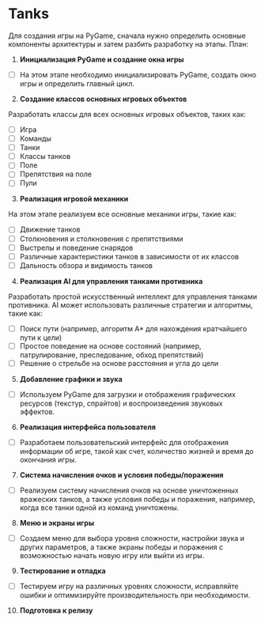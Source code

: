 # Tanks

Для создания игры на PyGame, сначала нужно определить основные компоненты архитектуры и затем разбить разработку на этапы. 
План:

1. **Инициализация PyGame и создание окна игры**

- [ ] На этом этапе необходимо инициализировать PyGame, создать окно игры и определить главный цикл.

2. **Создание классов основных игровых объектов**

Разработать классы для всех основных игровых объектов, таких как:

- [ ] Игра
- [ ] Команды
- [ ] Танки
- [ ] Классы танков
- [ ] Поле
- [ ] Препятствия на поле
- [ ] Пули

3. **Реализация игровой механики**

На этом этапе реализуем все основные механики игры, такие как:
- [ ] Движение танков
- [ ] Столкновения и столкновения с препятствиями
- [ ] Выстрелы и поведение снарядов
- [ ] Различные характеристики танков в зависимости от их классов
- [ ] Дальность обзора и видимость танков

4. **Реализация AI для управления танками противника**

Разработать простой искусственный интеллект для управления танками противника. AI может использовать различные стратегии и алгоритмы, такие как:
- [ ] Поиск пути (например, алгоритм A* для нахождения кратчайшего пути к цели)
- [ ] Простое поведение на основе состояний (например, патрулирование, преследование, обход препятствий)
- [ ] Решение о стрельбе на основе расстояния и угла до цели

5. **Добавление графики и звука**

- [ ] Используем PyGame для загрузки и отображения графических ресурсов (текстур, спрайтов) и воспроизведения звуковых эффектов.

6. **Реализация интерфейса пользователя**

- [ ] Разработаем пользовательский интерфейс для отображения информации об игре, такой как счет, количество жизней и время до окончания игры.

7. **Система начисления очков и условия победы/поражения**

- [ ] Реализуем систему начисления очков на основе уничтоженных вражеских танков, а также условия победы и поражения, например, когда все танки одной из команд уничтожены.

8. **Меню и экраны игры**

- [ ] Создаем меню для выбора уровня сложности, настройки звука и других параметров, а также экраны победы и поражения с возможностью начать новую игру или выйти из игры.

9. **Тестирование и отладка**

- [ ] Тестируем игру на различных уровнях сложности, исправляйте ошибки и оптимизируйте производительность при необходимости.

10. **Подготовка к релизу**
